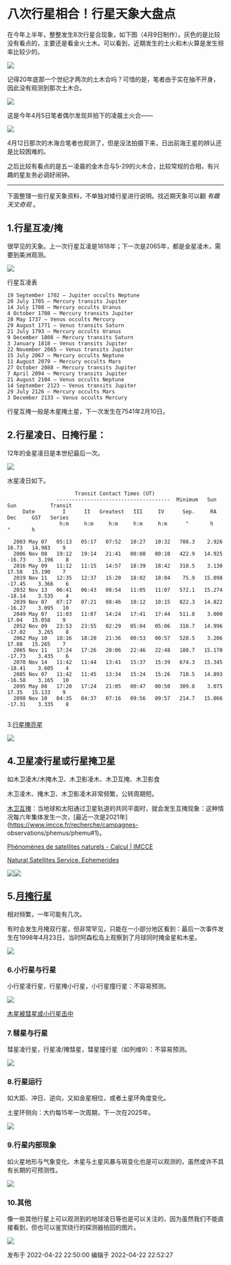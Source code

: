 # 八次行星相合！行星天象大盘点

在今年上半年，整整发生8次行星合现象，如下图（4月9日制作）。灰色的是比较没有看点的，主要还是看金火土木。可以看到，近期发生的土火和木火算是发生频率比较少的。

![](https://pic2.zhimg.com/v2-d35f00882d9f049fa7f41e3807de8e1e_720w.jpg?source=d16d100b)

记得20年底那一个世纪才两次的土木合吗？可惜的是，笔者由于实在抽不开身，因此没有观测到那次土木合。

![](https://pic2.zhimg.com/v2-daf5cc788551e3bf713ec68836f8356c_720w.jpg?source=d16d100b)

  

这是今年4月5日笔者偶尔发现并拍下的凌晨土火合——

![](https://pic3.zhimg.com/v2-89ef7af4eb66ff767f1e84c2d76619d2_720w.jpg?source=d16d100b)

4月12日那次的木海合笔者也观测了，但是没法拍摄下来，日出前海王星的辨认还是比较困难的。

之后比较有看点的是五一凌晨的金木合与5-29的火木合，比较常规的合相，有兴趣的星友务必调好闹钟。

* * *

  

下面整理一些行星天象资料，不单独对矮行星进行说明。找近期天象可以翻 _有趣天文奇观_ 。

## 1.行星互凌/掩

很罕见的天象。上一次行星互凌是1818年；下一次是2065年，都是金星凌木，需要到美洲观测。

![](https://pica.zhimg.com/v2-0cf68927397a94f0eff585b0f9948ba6_720w.jpg?source=d16d100b)

行星互凌表

    
    
    19 September 1702 – Jupiter occults Neptune
    20 July 1705 – Mercury transits Jupiter
    14 July 1708 – Mercury occults Uranus
    4 October 1708 – Mercury transits Jupiter
    28 May 1737 – Venus occults Mercury
    29 August 1771 – Venus transits Saturn
    21 July 1793 – Mercury occults Uranus
    9 December 1808 – Mercury transits Saturn
    3 January 1818 – Venus transits Jupiter
    22 November 2065 – Venus transits Jupiter
    15 July 2067 – Mercury occults Neptune
    11 August 2079 – Mercury occults Mars
    27 October 2088 – Mercury transits Jupiter
    7 April 2094 – Mercury transits Jupiter
    21 August 2104 – Venus occults Neptune
    14 September 2123 – Venus transits Jupiter
    29 July 2126 – Mercury occults Mars
    3 December 2133 – Venus occults Mercury

行星互掩一般是木星掩土星，下一次发生在7541年2月10日。

  

## 2.行星凌日、日掩行星：

12年的金星凌日是本世纪最后一次。

![](https://pic2.zhimg.com/v2-95ea11f49766807376fc25685c0c71bc_720w.jpg?source=d16d100b)

水星凌日如下。

    
    
                          Transit Contact Times (UT)
                    -------------------------------------  Minimum   Sun      Sun           Transit
         Date         I      II   Greatest   III     IV      Sep.     RA      Dec     GST   Series
                     h:m     h:m     h:m     h:m     h:m      "       h        °       h
    
      2003 May 07   05:13   05:17   07:52   10:27   10:32   708.3    2.926   16.73   14.983    9 
      2006 Nov 08   19:12   19:14   21:41   00:08   00:10   422.9   14.925  -16.73    3.196    8 
      2016 May 09   11:12   11:15   14:57   18:39   18:42   318.5    3.130   17.58   15.190    7 
      2019 Nov 11   12:35   12:37   15:20   18:02   18:04    75.9   15.098  -17.45    3.366    6 
      2032 Nov 13   06:41   06:43   08:54   11:05   11:07   572.1   15.274  -18.14    3.535    4 
      2039 Nov 07   07:17   07:21   08:46   10:12   10:15   822.3   14.822  -16.27    3.095   10 
      2049 May 07   11:03   11:07   14:24   17:41   17:44   511.8    3.000   17.04   15.058    9 
      2052 Nov 09   23:53   23:55   02:29   05:04   05:06   318.7   14.996  -17.02    3.265    8 
      2062 May 10   18:16   18:20   21:36   00:53   00:57   520.5    3.206   17.88   15.265    7 
      2065 Nov 11   17:24   17:26   20:06   22:46   22:48   180.7   15.170  -17.73    3.435    6 
      2078 Nov 14   11:42   11:44   13:41   15:37   15:39   674.3   15.345  -18.41    3.605    4 
      2085 Nov 07   11:42   11:45   13:34   15:24   15:26   718.5   14.893  -16.58    3.165   10 
      2095 May 08   17:20   17:24   21:05   00:47   00:50   309.8    3.075   17.35   15.133    9 
      2098 Nov 10   04:35   04:37   07:16   09:56   09:57   214.7   15.066  -17.31    3.335    8 

##
3.[行星掩亮星](https://articles.adsabs.harvard.edu//full/1981JBAA...91..148K/0000156.000.html)

![](https://pic2.zhimg.com/v2-fc85ca19f5eef78e331112f6ad6359c7_720w.jpg?source=d16d100b)

  

## 4.卫星凌行星或行星掩卫星

如木卫凌木/木掩木卫、木卫影凌木、木卫互掩、木卫影食

木卫凌木、掩木卫、木卫影凌木非常频繁，公转周期短。

[木卫互掩](https://www.aanda.org/articles/aa/full/2008/04/aa8736-07/aa8736-07.right.html)：当地球和太阳通过卫星轨道的共同平面时，就会发生互掩现象：这种情况每六年集体发生一次，[最近一次是2021年](https://www.imcce.fr/recherche/campagnes-
observations/phemus/phemu#1)。

[Phénomènes de satellites naturels - Calcul |
IMCCE](https://ssp.imcce.fr/forms/satellites-events)

[Natural Satellites Service.
Ephemerides](http://nsdb.imcce.fr/multisat/nsszph517he.htm)

![](https://pic1.zhimg.com/v2-426b2b570d18ba303f80bd4c95970b3d_720w.jpg?source=d16d100b)![](https://pic3.zhimg.com/v2-be7dee905c95509bbd849e59aa3491e2_720w.jpg?source=d16d100b)

## 5.[月掩行星](http://www.lunar-occultations.com/iota/planets/planets.htm)

相对频繁，一年可能有几次。

有时会发生月掩双行星，但非常罕见，只能在一小部分地区看到：最后一次事件发生在1998年4月23日，当时阿森松岛上观察到了月球同时掩金星和木星。

![](https://pic3.zhimg.com/v2-9b46267a81e10845087cedd9af13c67a_720w.jpg?source=d16d100b)

### 6.小行星与行星

小行星凌行星，行星掩小行星，小行星撞行星：不容易预测。

![](https://pic3.zhimg.com/v2-32f9d438dcef4dc6fc1fbadc62c949f8_720w.jpg?source=d16d100b)

  

[木星被彗星或小行星击中](https://www.zhihu.com/video/1500969145293971456)

### 7.彗星与行星

彗星凌行星，行星凌/掩彗星，彗星撞行星（如列维9）：不容易预测。

![](https://pic1.zhimg.com/v2-850991cb3193af620f7abfb404eb9fcc_720w.jpg?source=d16d100b)

### 8.行星运行

如大距、冲日、逆向，又如金星相位，或者土星环角度变化。

土星环侧向：大约每15年一次周期，下一次在2025年。

![](https://pic1.zhimg.com/v2-2e1292416449b354339a0248915cffca_720w.jpg?source=d16d100b)

### 9.行星内部现象

如火星地形与气象变化、木星与土星风暴与斑变化也是可以观测的，虽然或许不具有长期的可预测性。

![](https://pic1.zhimg.com/v2-3fc9c52fcf5c7316690581f707e2b512_720w.jpg?source=d16d100b)

### 10.其他

像一些其他行星上可以观测到的地球凌日等也是可以关注的，因为虽然我们不能直接看到，但也可以鉴赏绕行的探测器拍回的图片。

![](https://pic2.zhimg.com/v2-bff4a6e8687e35a7fd45d081c0993707_720w.jpg?source=d16d100b)

发布于 2022-04-22 22:50:00 编辑于 2022-04-22 22:52:27

